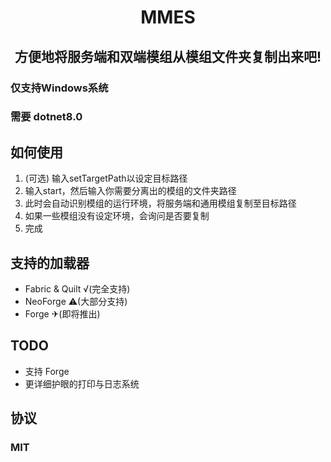 <div align="center">
<h1>MMES</h1>
<h2>方便地将服务端和双端模组从模组文件夹复制出来吧!</h2>
</div>

### 仅支持Windows系统
### 需要 dotnet8.0

## 如何使用
1. (可选) 输入setTargetPath以设定目标路径
2. 输入start，然后输入你需要分离出的模组的文件夹路径
3. 此时会自动识别模组的运行环境，将服务端和通用模组复制至目标路径
4. 如果一些模组没有设定环境，会询问是否要复制
5. 完成

## 支持的加载器
- Fabric & Quilt √(完全支持)
- NeoForge ⚠(大部分支持)
- Forge ✈(即将推出)

## TODO
- 支持 Forge
- 更详细护眼的打印与日志系统

## 协议
### MIT
